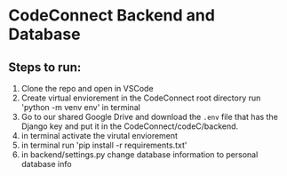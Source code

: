 # CodeConnect Backend and Database

## Steps to run:

1. Clone the repo and open in VSCode
2. Create virtual enviorement in the CodeConnect root directory run 'python -m venv env' in terminal
3. Go to our shared Google Drive and download the `.env` file that has the Django key and put it in the CodeConnect/codeC/backend.
4. in terminal activate the virutal enviorement
5. in terminal run 'pip install -r requirements.txt'
6. in backend/settings.py change database information to personal database info
